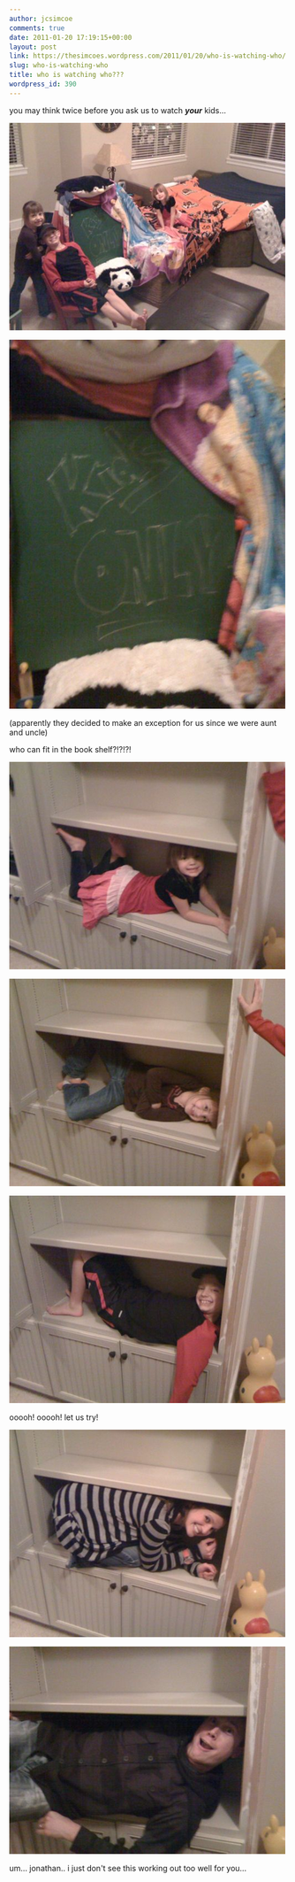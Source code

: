 ```yaml
---
author: jcsimcoe
comments: true
date: 2011-01-20 17:19:15+00:00
layout: post
link: https://thesimcoes.wordpress.com/2011/01/20/who-is-watching-who/
slug: who-is-watching-who
title: who is watching who???
wordpress_id: 390
---
```


you may think twice before you ask us to watch **_your_** kids…




![](/public/assets/tumblr_lfbzy5w2xN1qb8l8q.jpg)




![](/public/assets/tumblr_lfc0098zD51qb8l8q.jpg)




(apparently they decided to make an exception for us since we were aunt and uncle)





who can fit in the book shelf?!?!?!




![](/public/assets/tumblr_lfc015tB4x1qb8l8q.jpg)




![](/public/assets/tumblr_lfc01i4oQG1qb8l8q.jpg)




![](/public/assets/tumblr_lfc01wdDSg1qb8l8q.jpg)




ooooh! ooooh! let us try!




![](/public/assets/tumblr_lfc02nuswe1qb8l8q.jpg)




![](/public/assets/tumblr_lfc035Jtfq1qb8l8q.jpg)




um… jonathan.. i just don't see this working out too well for you…
